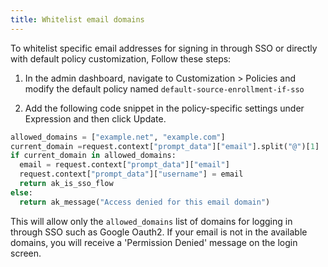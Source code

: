 ```yaml
---
title: Whitelist email domains
---
```


To whitelist specific email addresses for signing in through SSO or directly with default policy customization,
Follow these steps:

1. In the admin dashboard, navigate to Customization > Policies and modify the default policy named `default-source-enrollment-if-sso`

2. Add the following code snippet in the policy-specific settings under Expression and then click Update.

```python
allowed_domains = ["example.net", "example.com"]
current_domain =request.context["prompt_data"]["email"].split("@")[1]
if current_domain in allowed_domains:
  email = request.context["prompt_data"]["email"]
  request.context["prompt_data"]["username"] = email
  return ak_is_sso_flow
else:
  return ak_message("Access denied for this email domain")
```

This will allow only the `allowed_domains` list of domains for logging in through SSO such as Google Oauth2. If your email is not in the available domains, you will receive a 'Permission Denied' message on the login screen.
